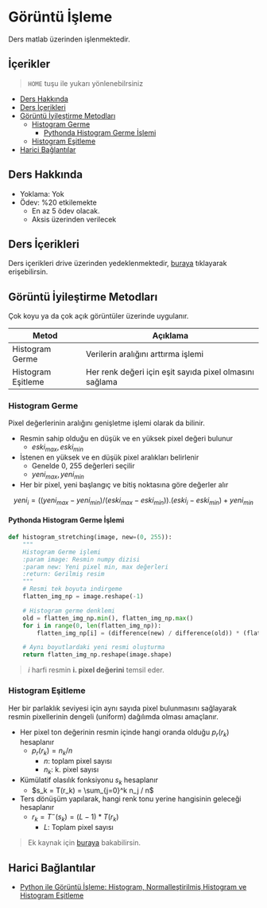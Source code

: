 # Görüntü İşleme <!-- omit in toc -->

Ders matlab üzerinden işlenmektedir.

## İçerikler <!-- omit in toc -->

> `HOME` tuşu ile yukarı yönlenebilrsiniz

- [Ders Hakkında](#ders-hakk%C4%B1nda)
- [Ders İçerikleri](#ders-i%CC%87%C3%A7erikleri)
- [Görüntü İyileştirme Metodları](#g%C3%B6r%C3%BCnt%C3%BC-i%CC%87yile%C5%9Ftirme-metodlar%C4%B1)
  - [Histogram Germe](#histogram-germe)
    - [Pythonda Histogram Germe İşlemi](#pythonda-histogram-germe-i%CC%87%C5%9Flemi)
  - [Histogram Eşitleme](#histogram-e%C5%9Fitleme)
- [Harici Bağlantılar](#harici-ba%C4%9Flant%C4%B1lar)

## Ders Hakkında

- Yoklama: Yok
- Ödev: %20 etkilemekte
  - En az 5 ödev olacak.
  - Aksis üzerinden verilecek

## Ders İçerikleri

Ders içerikleri drive üzerinden yedeklenmektedir, [buraya](https://drive.google.com/open?id=1Ma1V8w584R9ISva9XpH9OQcr2wsrmS20) tıklayarak erişebilirsin.

## Görüntü İyileştirme Metodları

Çok koyu ya da çok açık görüntüler üzerinde uygulanır.

| Metod              | Açıklama                                                |
| ------------------ | ------------------------------------------------------- |
| Histogram Germe    | Verilerin aralığını arttırma işlemi                     |
| Histogram Eşitleme | Her renk değeri için eşit sayıda pixel olmasını sağlama |

### Histogram Germe

Pixel değerlerinin aralığını genişletme işlemi olarak da bilinir.

- Resmin sahip olduğu en düşük ve en yüksek pixel değeri bulunur 
  - $eski_{max}, eski_{min}$
- İstenen en yüksek ve en düşük pixel aralıkları belirlenir
  - Genelde 0, 255 değerleri seçilir
  - $yeni_{max}, yeni_{min}$
- Her bir pixel, yeni başlangıç ve bitiş noktasına göre değerler alır

$$ 
yeni_i = ((yeni_{max} - yeni_{min}) / (eski_{max} - eski_{min})) . (eski_i - eski_{min}) + yeni_{min}
$$

#### Pythonda Histogram Germe İşlemi

```py
def histogram_stretching(image, new=(0, 255)):
    """
    Histogram Germe işlemi
    :param image: Resmin numpy dizisi
    :param new: Yeni pixel min, max değerleri
    :return: Gerilmiş resim
    """
    # Resmi tek boyuta indirgeme
    flatten_img_np = image.reshape(-1)

    # Histogram germe denklemi
    old = flatten_img_np.min(), flatten_img_np.max()
    for i in range(0, len(flatten_img_np)):
        flatten_img_np[i] = (difference(new) / difference(old)) * (flatten_img_np[i] - old[0]) + new[0]

    # Aynı boyutlardaki yeni resmi oluşturma
    return flatten_img_np.reshape(image.shape)
```

> $i$ harfi resmin **i. pixel değerini** temsil eder.

### Histogram Eşitleme

Her bir parlaklık seviyesi için aynı sayıda pixel bulunmasını sağlayarak resmin pixellerinin dengeli (uniform) dağılımda olması amaçlanır.

- Her pixel ton değerinin resmin içinde hangi oranda olduğu $p_r(r_k)$ hesaplanır
  - $p_r(r_k) = n_k / n$
    - $n$: toplam pixel sayısı
    - $n_k$: k. pixel sayısı 
- Kümülatif olasılık fonksiyonu $s_k$ hesaplanır
  - $s_k = T(r_k) = \sum_{j=0}^k n_j / n$
- Ters dönüşüm yapılarak, hangi renk tonu yerine hangisinin geleceği hesaplanır
  - $r_k = T^-(s_k) = (L - 1) * T(r_k)$
    - $L$: Toplam pixel sayısı

> Ek kaynak için [buraya](https://opencv-python-tutroals.readthedocs.io/en/latest/py_tutorials/py_imgproc/py_histograms/py_histogram_equalization/py_histogram_equalization.html) bakabilirsin.

## Harici Bağlantılar

- [Python ile Görüntü İşleme: Histogram, Normalleştirilmiş Histogram ve Histogram Eşitleme](https://medium.com/@sddkal/python-ile-g%C3%B6r%C3%BCnt%C3%BC-i%CC%87%C5%9Fleme-histogram-normalle%C5%9Ftirilmi%C5%9F-histogram-ve-histogram-e%C5%9Fitleme-3d0052174f1f)